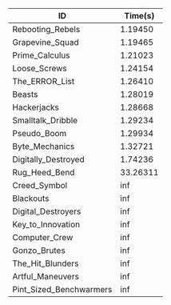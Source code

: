 |ID|Time(s)|
|-|-|
|Rebooting_Rebels|1.19450|
|Grapevine_Squad|1.19465|
|Prime_Calculus|1.21023|
|Loose_Screws|1.24154|
|The_ERROR_List|1.26410|
|Beasts|1.28019|
|Hackerjacks|1.28668|
|Smalltalk_Dribble|1.29234|
|Pseudo_Boom|1.29934|
|Byte_Mechanics|1.32721|
|Digitally_Destroyed|1.74236|
|Rug_Heed_Bend|33.26311|
|Creed_Symbol|inf|
|Blackouts|inf|
|Digital_Destroyers|inf|
|Key_to_Innovation|inf|
|Computer_Crew|inf|
|Gonzo_Brutes|inf|
|The_Hit_Blunders|inf|
|Artful_Maneuvers|inf|
|Pint_Sized_Benchwarmers|inf|

